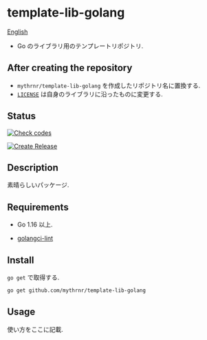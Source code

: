 # template-lib-golang

[English](./README.md)

- Go のライブラリ用のテンプレートリポジトリ.

## After creating the repository

- `mythrnr/template-lib-golang` を作成したリポジトリ名に置換する.
- [`LICENSE`](./LICENSE) は自身のライブラリに沿ったものに変更する.

## Status

[![Check codes](https://github.com/mythrnr/template-lib-golang/actions/workflows/check_code.yaml/badge.svg)](https://github.com/mythrnr/template-lib-golang/actions/workflows/check_code.yaml)

[![Create Release](https://github.com/mythrnr/template-lib-golang/actions/workflows/release.yaml/badge.svg)](https://github.com/mythrnr/template-lib-golang/actions/workflows/release.yaml)

## Description

素晴らしいパッケージ.

## Requirements

- Go 1.16 以上.

- [golangci-lint](https://golangci-lint.run)

## Install

`go get` で取得する.

```bash
go get github.com/mythrnr/template-lib-golang
```

## Usage

使い方をここに記載.
